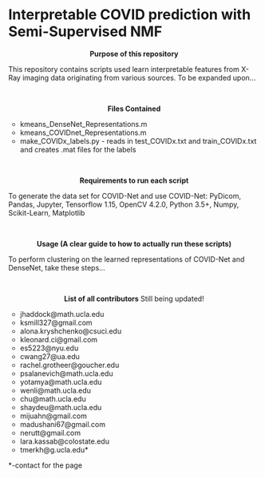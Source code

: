 # Interpretable COVID prediction with Semi-Supervised NMF 
<p align="center">
<b>Purpose of this repository</b>
<br>
</p>

<p>
This repository contains scripts used learn interpretable features from X-Ray imaging data originating from various sources.  To be expanded upon... 
</p>

<br>
<p align="center">
<b>Files Contained</b>
<br>
</p>

<p>
<ul style="list-style-type:circle">
  <li>kmeans_DenseNet_Representations.m</li>
  <li>kmeans_COVIDnet_Representations.m</li>
  <li>make_COVIDx_labels.py - reads in test_COVIDx.txt and train_COVIDx.txt and creates .mat files for the labels</li>
</ul>
</p>

<br>
<p align="center">
<b>Requirements to run each script</b>
<br>
</p>

<p>
To generate the data set for COVID-Net and use COVID-Net:
PyDicom, Pandas, Jupyter, Tensorflow 1.15, OpenCV 4.2.0, Python 3.5+, Numpy, Scikit-Learn, Matplotlib
</p>


<br>
<p align="center">
<b>Usage (A clear guide to how to actually run these scripts)</b>
<br>
</p>

<p>
To perform clustering on the learned representations of COVID-Net and DenseNet, take these steps... 
</p>

<br>
<p align="center">
<b>List of all contributors</b>
Still being updated!
<br>
</p>

<p>
  <ul style="list-style-type:circle">
    <li>jhaddock@math.ucla.edu</li>
    <li>ksmill327@gmail.com</li>
    <li>alona.kryshchenko@csuci.edu</li>
    <li>kleonard.ci@gmail.com</li>
    <li>es5223@nyu.edu</li>
    <li>cwang27@ua.edu</li>
    <li>rachel.grotheer@goucher.edu</li>
    <li>psalanevich@math.ucla.edu</li>
    <li>yotamya@math.ucla.edu</li>
    <li>wenli@math.ucla.edu</li>
    <li>chu@math.ucla.edu</li>
    <li>shaydeu@math.ucla.edu</li>
    <li>mijuahn@gmail.com</li>
    <li>madushani67@gmail.com</li>
    <li>nerutt@gmail.com</li>
    <li>lara.kassab@colostate.edu</li>
    <li>tmerkh@g.ucla.edu*</li>
  </ul>
</p>

<p>
  *-contact for the page
</p>
